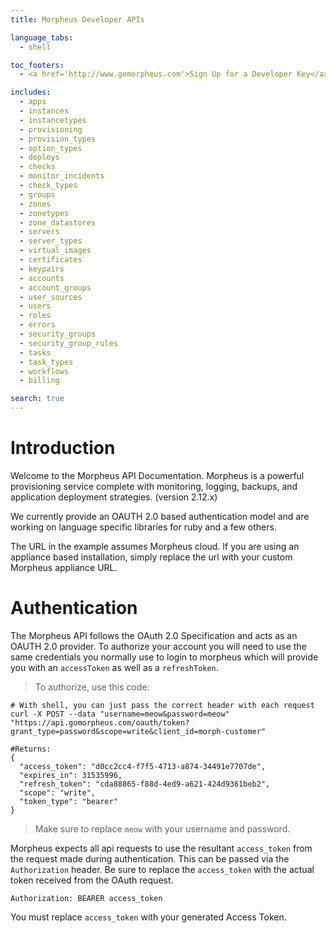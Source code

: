 ```yaml
---
title: Morpheus Developer APIs

language_tabs:
  - shell

toc_footers:
  - <a href='http://www.gomorpheus.com'>Sign Up for a Developer Key</a>

includes:
  - apps
  - instances
  - instancetypes
  - provisioning
  - provision_types
  - option_types
  - deploys
  - checks
  - monitor_incidents
  - check_types
  - groups
  - zones
  - zonetypes
  - zone_datastores
  - servers
  - server_types
  - virtual_images
  - certificates
  - keypairs
  - accounts
  - account_groups
  - user_sources
  - users
  - roles
  - errors
  - security_groups
  - security_group_rules
  - tasks
  - task_types
  - workflows
  - billing

search: true
---
```


# Introduction

Welcome to the Morpheus API Documentation. Morpheus is a powerful provisioning service complete with monitoring, logging, backups, and application deployment strategies. (version 2.12.x)

We currently provide an OAUTH 2.0 based authentication model and are working on language specific libraries for ruby and a few others.

<aside class="notice">
The URL in the example assumes Morpheus cloud. If you are using an appliance based installation, simply replace the url with your custom Morpheus appliance URL.
</aside>


# Authentication

The Morpheus API follows the OAuth 2.0 Specification and acts as an OAUTH 2.0 provider. To authorize your account you will need to use the same credentials you normally use to login to morpheus which will provide you with an `accessToken` as well as a `refreshToken`.

> To authorize, use this code:

```shell
# With shell, you can just pass the correct header with each request
curl -X POST --data "username=meow&password=meow" "https://api.gomorpheus.com/oauth/token?grant_type=password&scope=write&client_id=morph-customer"

#Returns:
{
  "access_token": "d0cc2cc4-f7f5-4713-a874-34491e7707de",
  "expires_in": 31535996,
  "refresh_token": "cda88865-f88d-4ed9-a621-424d9361beb2",
  "scope": "write",
  "token_type": "bearer"
}
```

> Make sure to replace `meow` with your username and password.

Morpheus expects all api requests to use the resultant `access_token` from the request made during authentication. This can be passed via the `Authorization` header. Be sure to replace the `access_token` with the actual token received from the OAuth request.

`Authorization: BEARER access_token`

<aside class="notice">
You must replace <code>access_token</code> with your generated Access Token.
</aside>
